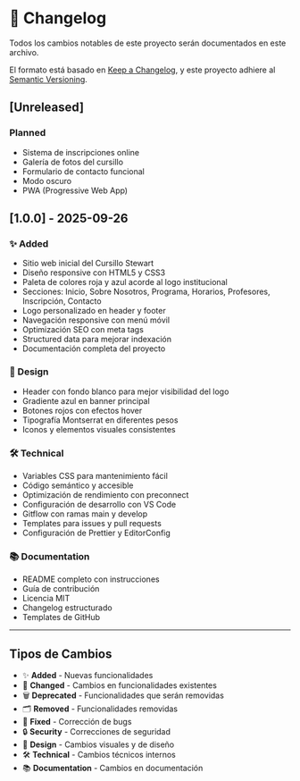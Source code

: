# 📝 Changelog

Todos los cambios notables de este proyecto serán documentados en este archivo.

El formato está basado en [Keep a Changelog](https://keepachangelog.com/en/1.0.0/),
y este proyecto adhiere al [Semantic Versioning](https://semver.org/spec/v2.0.0.html).

## [Unreleased]

### Planned
- Sistema de inscripciones online
- Galería de fotos del cursillo
- Formulario de contacto funcional
- Modo oscuro
- PWA (Progressive Web App)

## [1.0.0] - 2025-09-26

### ✨ Added
- Sitio web inicial del Cursillo Stewart
- Diseño responsive con HTML5 y CSS3
- Paleta de colores roja y azul acorde al logo institucional
- Secciones: Inicio, Sobre Nosotros, Programa, Horarios, Profesores, Inscripción, Contacto
- Logo personalizado en header y footer
- Navegación responsive con menú móvil
- Optimización SEO con meta tags
- Structured data para mejorar indexación
- Documentación completa del proyecto

### 🎨 Design
- Header con fondo blanco para mejor visibilidad del logo
- Gradiente azul en banner principal
- Botones rojos con efectos hover
- Tipografía Montserrat en diferentes pesos
- Iconos y elementos visuales consistentes

### 🛠️ Technical
- Variables CSS para mantenimiento fácil
- Código semántico y accesible
- Optimización de rendimiento con preconnect
- Configuración de desarrollo con VS Code
- Gitflow con ramas main y develop
- Templates para issues y pull requests
- Configuración de Prettier y EditorConfig

### 📚 Documentation
- README completo con instrucciones
- Guía de contribución
- Licencia MIT
- Changelog estructurado
- Templates de GitHub

---

## Tipos de Cambios

- ✨ **Added** - Nuevas funcionalidades
- 🔄 **Changed** - Cambios en funcionalidades existentes  
- 🗑️ **Deprecated** - Funcionalidades que serán removidas
- 🗂️ **Removed** - Funcionalidades removidas
- 🐛 **Fixed** - Corrección de bugs
- 🔒 **Security** - Correcciones de seguridad
- 🎨 **Design** - Cambios visuales y de diseño
- 🛠️ **Technical** - Cambios técnicos internos
- 📚 **Documentation** - Cambios en documentación